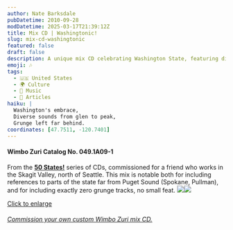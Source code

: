 ```yaml
---
author: Nate Barksdale
pubDatetime: 2010-09-28
modDatetime: 2025-03-17T21:39:12Z
title: Mix CD | Washingtonic!
slug: mix-cd-washingtonic
featured: false
draft: false
description: A unique mix CD celebrating Washington State, featuring diverse tracks and no grunge.
emoji: 🎶
tags:
  - 🇺🇸 United States
  - 🌍 Culture
  - 🎵 Music
  - 📖 Articles
haiku: |
  Washington's embrace,  
  Diverse sounds from glen to peak,  
  Grunge left far behind.
coordinates: [47.7511, -120.7401]
---
```


#### Wimbo Zuri Catalog No. 049.1A09-1

From the [**50 States!**](https://www.natebarksdale.com/?tag=states) series of CDs, commissioned for a friend who works in the Skagit Valley, north of Seattle. This mix is notable both for including references to parts of the state far from Puget Sound (Spokane, Pullman), and for including exactly zero grunge tracks, no small feat. [![](@assets/images/WA_260.jpg)](@assets/images/WA_530.jpg)[![](@assets/images/WA2_260.jpg)](@assets/images/WA2_530.jpg)

[Click to enlarge](https://www.google.com/search?q=%22Click%20to%20enlarge%22%20natebarksdale.com)

###### [Commission your own custom Wimbo Zuri mix CD.](https://www.natebarksdale.com/?p=342)
